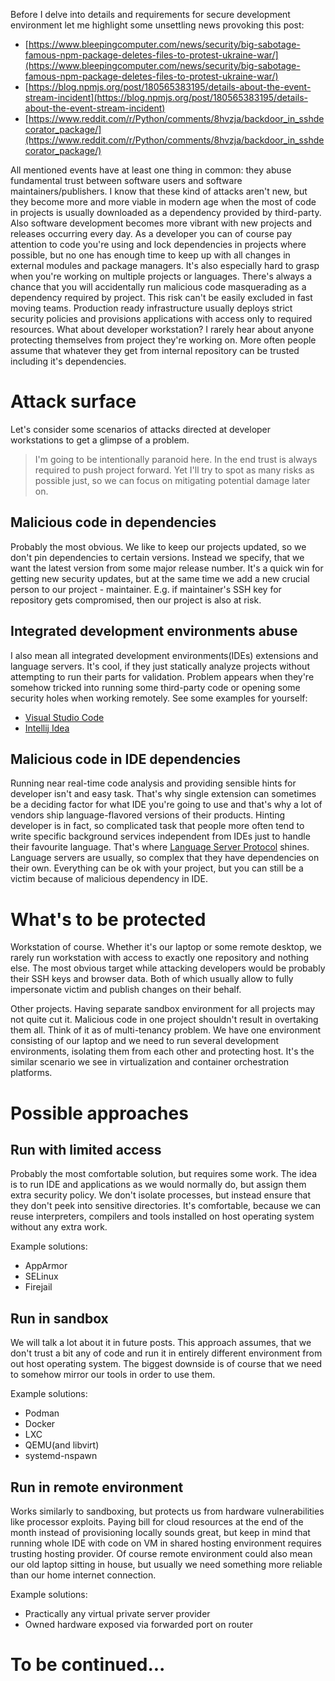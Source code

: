 Before I delve into details and requirements for secure development environment
let me highlight some unsettling news provoking this post:

- [https://www.bleepingcomputer.com/news/security/big-sabotage-famous-npm-package-deletes-files-to-protest-ukraine-war/](https://www.bleepingcomputer.com/news/security/big-sabotage-famous-npm-package-deletes-files-to-protest-ukraine-war/)
- [https://blog.npmjs.org/post/180565383195/details-about-the-event-stream-incident](https://blog.npmjs.org/post/180565383195/details-about-the-event-stream-incident)
- [https://www.reddit.com/r/Python/comments/8hvzja/backdoor_in_sshdecorator_package/](https://www.reddit.com/r/Python/comments/8hvzja/backdoor_in_sshdecorator_package/)

All mentioned events have at least one thing in common: they abuse fundamental
trust between software users and software maintainers/publishers. I know that
these kind of attacks aren't new, but they become more and more viable in modern
age when the most of code in projects is usually downloaded as a dependency
provided by third-party. Also software development becomes more vibrant with new
projects and releases occurring every day. As a developer you can of course pay
attention to code you're using and lock dependencies in projects where possible,
but no one has enough time to keep up with all changes in external modules and
package managers. It's also especially hard to grasp when you're working on
multiple projects or languages. There's always a chance that you will
accidentally run malicious code masquerading as a dependency required by
project. This risk can't be easily excluded in fast moving teams. Production
ready infrastructure usually deploys strict security policies and provisions
applications with access only to required resources. What about developer
workstation? I rarely hear about anyone protecting themselves from project
they're working on. More often people assume that whatever they get from
internal repository can be trusted including it's dependencies.

# Attack surface

Let's consider some scenarios of attacks directed at developer workstations to
get a glimpse of a problem.

> I'm going to be intentionally paranoid here. In the end trust is always
> required to push project forward. Yet I'll try to spot as many risks as
> possible just, so we can focus on mitigating potential damage later on.

## Malicious code in dependencies

Probably the most obvious. We like to keep our projects updated, so we don't pin
dependencies to certain versions. Instead we specify, that we want the latest
version from some major release number. It's a quick win for getting new
security updates, but at the same time we add a new crucial person to our
project - maintainer. E.g. if maintainer's SSH key for repository gets
compromised, then our project is also at risk.

## Integrated development environments abuse

I also mean all integrated development environments(IDEs) extensions and
language servers. It's cool, if they just statically analyze projects without
attempting to run their parts for validation. Problem appears when they're
somehow tricked into running some third-party code or opening some security
holes when working remotely. See some examples for yourself:

- [Visual Studio Code](https://www.cvedetails.com/product/50646/Microsoft-Visual-Studio-Code.html?vendor_id=26)
- [Intellij Idea](https://www.cvedetails.com/product/49160/Jetbrains-Intellij-Idea.html?vendor_id=15146)

## Malicious code in IDE dependencies

Running near real-time code analysis and providing sensible hints for developer
isn't and easy task. That's why single extension can sometimes be a deciding
factor for what IDE you're going to use and that's why a lot of vendors ship
language-flavored versions of their products. Hinting developer is in fact, so
complicated task that people more often tend to write specific background
services independent from IDEs just to handle their favourite language. That's
where [Language Server
Protocol](https://microsoft.github.io/language-server-protocol/) shines.
Language servers are usually, so complex that they have dependencies on their
own. Everything can be ok with your project, but you can still be a victim
because of malicious dependency in IDE.

# What's to be protected

Workstation of course. Whether it's our laptop or some remote desktop, we rarely
run workstation with access to exactly one repository and nothing else. The most
obvious target while attacking developers would be probably their SSH keys and
browser data. Both of which usually allow to fully impersonate victim and
publish changes on their behalf.

Other projects. Having separate sandbox environment for all projects may not
quite cut it. Malicious code in one project shouldn't result in overtaking them
all. Think of it as of multi-tenancy problem. We have one environment consisting
of our laptop and we need to run several development environments, isolating
them from each other and protecting host. It's the similar scenario we see in
virtualization and container orchestration platforms.

# Possible approaches

## Run with limited access

Probably the most comfortable solution, but requires some work. The idea is to
run IDE and applications as we would normally do, but assign them extra security
policy. We don't isolate processes, but instead ensure that they don't peek
into sensitive directories. It's comfortable, because we can reuse interpreters,
compilers and tools installed on host operating system without any extra work.

Example solutions:

- AppArmor
- SELinux
- Firejail

## Run in sandbox

We will talk a lot about it in future posts. This approach assumes, that we
don't trust a bit any of code and run it in entirely different environment from
out host operating system. The biggest downside is of course that we need to
somehow mirror our tools in order to use them.

Example solutions:

- Podman
- Docker
- LXC
- QEMU(and libvirt)
- systemd-nspawn

## Run in remote environment

Works similarly to sandboxing, but protects us from hardware vulnerabilities
like processor exploits. Paying bill for cloud resources at the end of the month
instead of provisioning locally sounds great, but keep in mind that running
whole IDE with code on VM in shared hosting environment requires trusting
hosting provider. Of course remote environment could also mean our old laptop
sitting in house, but usually we need something more reliable than our home
internet connection.

Example solutions:

- Practically any virtual private server provider
- Owned hardware exposed via forwarded port on router

# To be continued...
